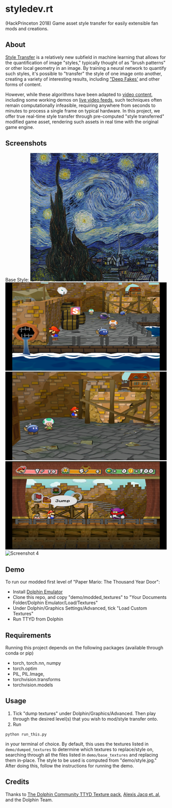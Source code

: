 # styledev.rt
(HackPrinceton 2018) Game asset style transfer for easily extensible fan mods and creations.
## About
[Style Transfer](https://www.cv-foundation.org/openaccess/content_cvpr_2016/papers/Gatys_Image_Style_Transfer_CVPR_2016_paper.pdf) is a relatively new subfield in machine learning that allows for the quantification of image "styles," typically thought of as "brush patterns" or other local geometry in an image. 
By training a neural network to quantify such styles, it's possible to "transfer" the style of one image onto another, creating a variety of interesting results, including ["Deep Fakes'](https://www.cmu.edu/news/stories/archives/2018/september/deep-fakes-video-content.html) and other forms of content.

However, while these algorithms have been adapted to [video content](https://www.youtube.com/watch?v=Khuj4ASldmU), including some working demos on [live video feeds](https://www.youtube.com/watch?v=vAelubuwquE), such techniques often remain computationally infeasible, requiring anywhere from seconds to minutes to process a single frame on typical hardware. 
In this project, we offer true real-time style transfer through pre-computed "style transferred" modified game asset, rendering such assets in real time with the original game engine.
## Screenshots
Base Style:
![Base Style](https://raw.githubusercontent.com/elu00/styledev.rt/master/demo/baseStyle.jpg)
![Screenshot 1](https://raw.githubusercontent.com/elu00/styledev.rt/master/demo/screenshots/Default1.png)
![Screenshot 2](https://raw.githubusercontent.com/elu00/styledev.rt/master/demo/screenshots/Default2.png)
![Screenshot 3](https://raw.githubusercontent.com/elu00/styledev.rt/master/demo/screenshots/Default3.png)
![Screenshot 4](https://raw.githubusercontent.com/elu00/styledev.rt/master/demo/screenshots/Default4.png)
## Demo
To run our modded first level of "Paper Mario: The Thousand Year Door":
- Install [Dolphin Emulator](https://dolphin-emu.org/)
- Clone this repo, and copy "demo/modded_textures" to "Your Documents Folder/Dolphin Emulator/Load/Textures"
- Under Dolphin/Graphics Settings/Advanced, tick "Load Custom Textures"
- Run TTYD from Dolphin
## Requirements
Running this project depends on the following packages (available through conda or pip) 
-  torch, torch.nn, numpy 
-  torch.optim
-  PIL, PIL.Image, 
-  torchvision.transforms
-  torchvision.models
## Usage
1. Tick "dump textures" under Dolphin/Graphics/Advanced. Then play through the desired level(s) that you wish to mod/style transfer onto.  
2. Run 
```
python run_this.py
```
in your terminal of choice. 
By default, this uses the textures listed in `demo/dumped_textures` to determine which textures to replace/style on, searching through all the files listed in `demo/base_textures` and replacing them in-place. The style to be used is computed from "demo/style.jpg." 
After doing this, follow the instructions for running the demo.
## Credits
Thanks to [The Dolphin Community TTYD Texture pack](https://forums.dolphin-emu.org/Thread-paper-mario-ttyd-hd-texture-pack-v1-7-july-4-2018), [Alexis Jacq et. al](https://pytorch.org/tutorials/advanced/neural_style_tutorial.html), and the Dolphin Team.
